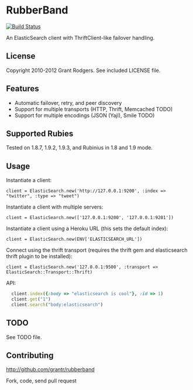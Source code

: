 # RubberBand
[![Build Status](https://secure.travis-ci.org/grantr/rubberband.png?branch=master)](http://travis-ci.org/grantr/rubberband)

An ElasticSearch client with ThriftClient-like failover handling.

## License

Copyright 2010-2012 Grant Rodgers. See included LICENSE file.

## Features

* Automatic failover, retry, and peer discovery
* Support for multiple transports (HTTP, Thrift, Memcached TODO)
* Support for multiple encodings (JSON (Yajl), Smile TODO)

## Supported Rubies

Tested on 1.8.7, 1.9.2, 1.9.3, and Rubinius in 1.8 and 1.9 mode.

## Usage

Instantiate a client:

    client = ElasticSearch.new('http://127.0.0.1:9200', :index => "twitter", :type => "tweet")

Instantiate a client with multiple servers:
  
    client = ElasticSearch.new(['127.0.0.1:9200', '127.0.0.1:9201'])

Instantiate a client using a Heroku URL (this sets the default index):

    client = ElasticSearch.new(ENV['ELASTICSEARCH_URL'])

Connect using the thrift transport (requires the thrift gem and elasticsearch thrift plugin to be installed):

    client = ElasticSearch.new('127.0.0.1:9500', :transport => ElasticSearch::Transport::Thrift)

API:
```ruby
  client.index({:body => "elasticsearch is cool"}, :id => 1)  
  client.get("1")  
  client.search("body:elasticsearch")  
```
## TODO

See TODO file.

## Contributing

http://github.com/grantr/rubberband

Fork, code, send pull request
